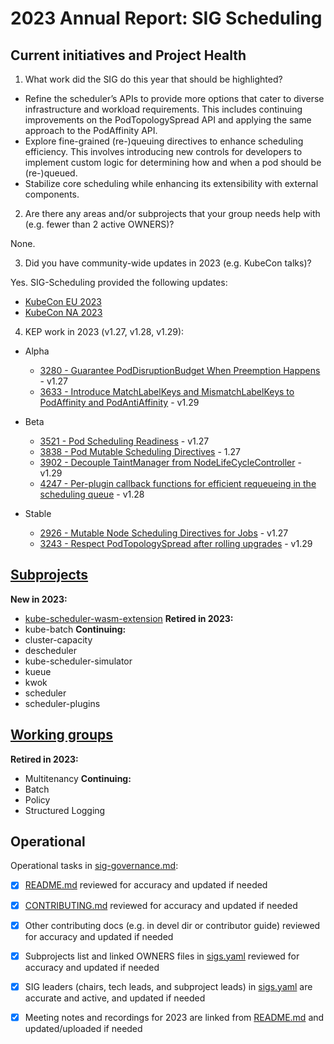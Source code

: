 # 2023 Annual Report: SIG Scheduling

## Current initiatives and Project Health

1. What work did the SIG do this year that should be highlighted?

  - Refine the scheduler’s APIs to provide more options that cater to diverse infrastructure and workload requirements. This includes continuing improvements on the PodTopologySpread API and applying the same approach to the PodAffinity API.
  - Explore fine-grained (re-)queuing directives to enhance scheduling efficiency. This involves introducing new controls for developers to implement custom logic for determining how and when a pod should be (re-)queued.
  - Stabilize core scheduling while enhancing its extensibility with external components.

2. Are there any areas and/or subprojects that your group needs help with (e.g. fewer than 2 active OWNERS)?

  None.

3. Did you have community-wide updates in 2023 (e.g. KubeCon talks)?

  Yes. SIG-Scheduling provided the following updates:
  - [KubeCon EU 2023](https://sched.co/1HySx)
  - [KubeCon NA 2023](https://sched.co/1R2rr)

4. KEP work in 2023 (v1.27, v1.28, v1.29):

  - Alpha
    - [3280 - Guarantee PodDisruptionBudget When Preemption Happens](https://github.com/kubernetes/enhancements/tree/master/keps/sig-scheduling/3280-guarantee-pdb-when-preemption-happens) - v1.27
    - [3633 - Introduce MatchLabelKeys and MismatchLabelKeys to PodAffinity and PodAntiAffinity](https://github.com/kubernetes/enhancements/tree/master/keps/sig-scheduling/3633-matchlabelkeys-to-podaffinity) - v1.29

  - Beta
    - [3521 - Pod Scheduling Readiness](https://github.com/kubernetes/enhancements/tree/master/keps/sig-scheduling/3521-pod-scheduling-readiness) - v1.27
    - [3838 - Pod Mutable Scheduling Directives](https://github.com/kubernetes/enhancements/tree/master/keps/sig-scheduling/3838-pod-mutable-scheduling-directives) - 1.27
    - [3902 - Decouple TaintManager from NodeLifeCycleController](https://github.com/kubernetes/enhancements/tree/master/keps/sig-scheduling/3902-decoupled-taint-manager) - v1.29
    - [4247 - Per-plugin callback functions for efficient requeueing in the scheduling queue](https://github.com/kubernetes/enhancements/tree/master/keps/sig-scheduling/4247-queueinghint) - v1.28

  - Stable
    - [2926 - Mutable Node Scheduling Directives for Jobs](https://github.com/kubernetes/enhancements/tree/master/keps/sig-scheduling/2926-job-mutable-scheduling-directives) - v1.27
    - [3243 - Respect PodTopologySpread after rolling upgrades](https://github.com/kubernetes/enhancements/tree/master/keps/sig-scheduling/3243-respect-pod-topology-spread-after-rolling-upgrades) - v1.29

## [Subprojects](https://git.k8s.io/community/sig-scheduling#subprojects)


**New in 2023:**
  - [kube-scheduler-wasm-extension](https://github.com/kubernetes/community/tree/master/sig-scheduling#kube-scheduler-wasm-extension)
**Retired in 2023:**
  - kube-batch
**Continuing:**
  - cluster-capacity
  - descheduler
  - kube-scheduler-simulator
  - kueue
  - kwok
  - scheduler
  - scheduler-plugins

## [Working groups](https://git.k8s.io/community/sig-scheduling#working-groups)

**Retired in 2023:**
 - Multitenancy
**Continuing:**
 - Batch
 - Policy
 - Structured Logging

## Operational

Operational tasks in [sig-governance.md]:
- [x] [README.md] reviewed for accuracy and updated if needed
- [x] [CONTRIBUTING.md] reviewed for accuracy and updated if needed
- [x] Other contributing docs (e.g. in devel dir or contributor guide) reviewed for accuracy and updated if needed
- [x] Subprojects list and linked OWNERS files in [sigs.yaml] reviewed for accuracy and updated if needed
- [x] SIG leaders (chairs, tech leads, and subproject leads) in [sigs.yaml] are accurate and active, and updated if needed
- [x] Meeting notes and recordings for 2023 are linked from [README.md] and updated/uploaded if needed


[CONTRIBUTING.md]: https://git.k8s.io/community/sig-scheduling/CONTRIBUTING.md
[sig-governance.md]: https://git.k8s.io/community/committee-steering/governance/sig-governance.md
[README.md]: https://git.k8s.io/community/sig-scheduling/README.md
[sigs.yaml]: https://git.k8s.io/community/sigs.yaml
[devel]: https://git.k8s.io/community/contributors/devel/README.md
